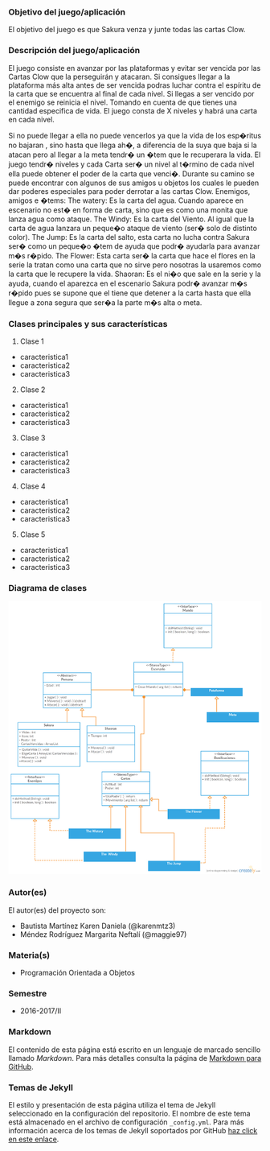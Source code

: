 ### Objetivo del juego/aplicación
El objetivo del juego es que Sakura venza y junte todas las cartas Clow. 

### Descripción del juego/aplicación
El juego consiste en avanzar por las plataformas y evitar ser vencida por las Cartas Clow que la perseguirán y atacaran. Si consigues llegar a la plataforma más alta antes de ser vencida podras luchar contra el espíritu de la carta que se encuentra al final de cada nivel.
Si llegas a ser vencido por el enemigo se reinicia el nivel. Tomando en cuenta de que tienes una cantidad especifica de vida.
El juego consta de X niveles y habrá una carta en cada nivel.






Si no puede llegar a ella no puede vencerlos ya que la vida de los esp�ritus no bajaran , sino hasta que llega ah�, a diferencia de la suya que baja si la atacan pero al llegar a la meta tendr� un �tem que le recuperara la vida. El juego tendr� niveles y cada Carta ser� un nivel al t�rmino de cada nivel ella puede obtener el poder de la carta que venci�.
Durante su camino se puede encontrar con algunos de sus amigos u objetos los cuales le pueden dar poderes especiales para poder derrotar a las cartas Clow.
 Enemigos, amigos e �tems: 
The watery: Es la carta del agua. Cuando aparece en escenario no est� en forma de carta, sino que es como una monita que lanza agua como ataque. 
The Windy: Es la carta del Viento. Al igual que la carta de agua lanzara un peque�o ataque de viento (ser� solo de distinto color).
The Jump: Es la carta del salto, esta carta no lucha contra Sakura ser� como un peque�o �tem de ayuda que podr� ayudarla para avanzar m�s r�pido. 
The Flower: Esta carta ser� la carta que hace el flores en la serie la tratan como una carta que no sirve pero nosotras la usaremos como la carta que le recupere la vida.
Shaoran: Es el ni�o que sale en la serie y la ayuda, cuando el aparezca en el escenario Sakura podr� avanzar m�s r�pido pues se supone que el tiene que detener a la carta hasta que ella llegue a zona segura que ser�a la parte m�s alta o meta.  


### Clases principales y sus características
1. Clase 1
* caracteristica1
* caracteristica2
* caracteristica3

2. Clase 2
* caracteristica1
* caracteristica2
* caracteristica3

3. Clase 3
* caracteristica1
* caracteristica2
* caracteristica3

4. Clase 4
* caracteristica1
* caracteristica2
* caracteristica3

5. Clase 5
* caracteristica1
* caracteristica2
* caracteristica3

### Diagrama de clases
![Diagrama de clases](https://github.com/acominf/GameOfSakura/blob/29cee4cc6b1654d803eeab7eb2123755e22fa3e9/imagenes/Game%20of%20Sakura%20Card%20Captor-1.jpg)

### Autor(es)
El autor(es) del proyecto son:
- Bautista Martínez Karen Daniela (@karenmtz3)
- Méndez Rodríguez Margarita Neftalí (@maggie97)

### Materia(s)
- Programación Orientada a Objetos

### Semestre
- 2016-2017/II

### Markdown
El contenido de esta página está escrito en un lenguaje de marcado sencillo llamado *Markdown*. Para más detalles consulta la página de [Markdown para GitHub](https://guides.github.com/features/mastering-markdown/).

### Temas de Jekyll
El estilo y presentación de esta página utiliza el tema de Jekyll seleccionado en la configuración del repositorio. El nombre de este tema está almacenado en el archivo de configuración `_config.yml`. Para más información acerca de los temas de Jekyll soportados por GitHub [haz click en este enlace](https://pages.github.com/themes/).

